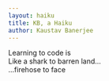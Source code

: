 ```yaml
---
layout: haiku
title: KB, a Haiku
author: Kaustav Banerjee
---
```


Learning to code is<br>
Like a shark to barren land...<br>
...firehose to face<br>

